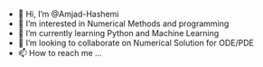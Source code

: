 - 👋 Hi, I’m @Amjad-Hashemi
- 👀 I’m interested in Numerical Methods and programming
- 🌱 I’m currently learning Python and Machine Learning
- 💞️ I’m looking to collaborate on Numerical Solution for ODE/PDE
- 📫 How to reach me ...

<!---
Amjad-Hashemi/Amjad-Hashemi is a ✨ special ✨ repository because its `README.md` (this file) appears on your GitHub profile.
You can click the Preview link to take a look at your changes.
--->
